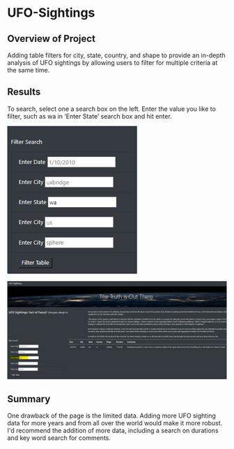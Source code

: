 # UFO-Sightings

## Overview of Project

Adding table filters for city, state, country, and shape to provide an in-depth analysis of UFO sightings by allowing users to filter for multiple criteria at the same time. 

## Results

To search, select one a search box on the left. Enter the value you like to filter, such as wa in ‘Enter State’ search box and hit enter.

![TBrickey]( https://github.com/TBrickey/UFO-Sightings/blob/main/static/images/search%20box%20wa.png)

![TBrickey]( https://github.com/TBrickey/UFO-Sightings/blob/main/static/images/Screenshot%20UFO%20sightings%20search%20wa.png)

## Summary

One drawback of the page is the limited data. Adding more UFO sighting data for more years and from all over the world would make it more robust. I'd recommend the addition of more data, including a search on durations and key word search for comments.
